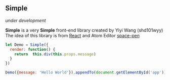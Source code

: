 ## Simple
*under development*

**Simple** is a very **Simple** front-end library created by Yiyi Wang (shd101wyy)
The idea of this library is from [React](https://facebook.github.io/react/) and Atom Editor [space-pen](https://github.com/atom-archive/space-pen)

```javascript
let Demo = Simple({
  render: function() {
    return  this.div(this.props.message)
  }
})

Demo({message: 'Hello World'}).appendTo(document.getElementById('app'))
```
